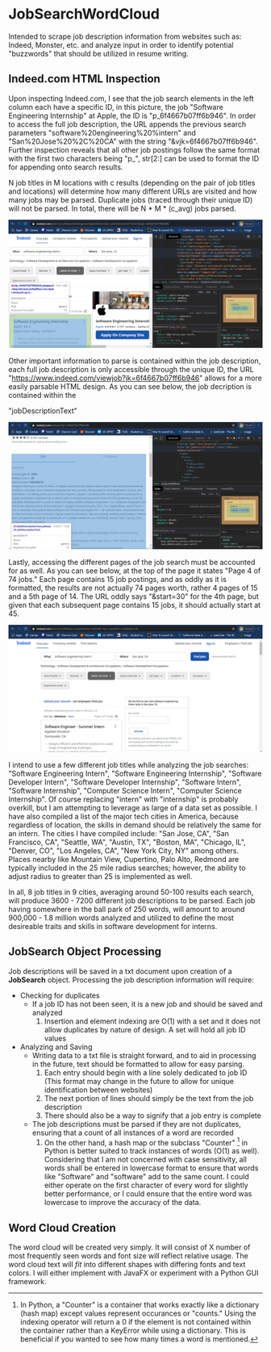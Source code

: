 # JobSearchWordCloud
  Intended to scrape job description information from websites such as: Indeed, Monster, etc. and analyze input in order to identify potential "buzzwords" that should be utilized in resume writing.

 ## Indeed.com HTML Inspection
  Upon inspecting Indeed.com, I see that the job search elements in the left column each have a specific ID, in this picture, the job "Software Engineering Internship" at Apple, the ID is "p_6f4667b07ff6b946". In order to access the full job description, the URL appends the previous search parameters "software%20engineering%20%intern" and "San%20Jose%20%2C%20CA" with the string "&vjk=6f4667b07ff6b946". Further inspection reveals that all other job postings follow the same format with the first two characters being "p_", str[2:] can be used to format the ID for appending onto search results.

  N job titles in M locations with c results (depending on the pair of job titles and locations) will determine how many different URLs are visited and how many jobs may be parsed. Duplicate jobs (traced through their unique ID) will not be parsed. In total, there will be N * M * (c_avg) jobs parsed.

![Alt Text](/jobsearch/IndeedJSHTML2.png?raw=true)

  Other important information to parse is contained within the job description, each full job description is only accessible through the unique ID, the URL "https://www.indeed.com/viewjob?jk=6f4667b07ff6b946" allows for a more easily parsable HTML design. As you can see below, the job decription is contained within the <div> "jobDescriptionText"

![Alt Text](/jobsearch/IndeedJSHTML3.png?raw=true)

  Lastly, accessing the different pages of the job search must be accounted for as well. As you can see below, at the top of the page it states "Page 4 of 74 jobs." Each page contains 15 job postings, and as oddly as it is formatted, the results are not actually 74 pages worth, rather 4 pages of 15 and a 5th page of 14. The URL oddly says "&start=30" for the 4th page, but given that each subsequent page contains 15 jobs, it should actually start at 45.

![Alt Text](/jobsearch/IndeedJSHTML1.png?raw=true)

  I intend to use a few different job titles while analyzing the job searches: "Software Engineering Intern", "Software Engineering Internship", "Software Developer Intern", "Software Developer Internship", "Software Intern", "Software Internship", "Computer Science Intern", "Computer Science Internship". Of course replacing "intern" with "internship" is probably overkill, but I am attempting to leverage as large of a data set as possible. I have also compiled a list of the major tech cities in America, because regardless of location, the skills in demand should be relatively the same for an intern. The cities I have compiled include: "San Jose, CA", "San Francisco, CA", "Seattle, WA", "Austin, TX", "Boston, MA", "Chicago, IL", "Denver, CO", "Los Angeles, CA", "New York City, NY" among others. Places nearby like Mountain View, Cupertino, Palo Alto, Redmond are typically included in the 25 mile radius searches; however, the ability to adjust radius to greater than 25 is implemented as well.

  In all, 8 job titles in 9 cities, averaging around 50-100 results each search, will produce 3600 - 7200 different job descriptions to be parsed. Each job having somewhere in the ball park of 250 words, will amount to around 900,000 - 1.8 million words analyzed and utilized to define the most desireable traits and skills in software development for interns.

## JobSearch Object Processing
  Job descriptions will be saved in a txt document upon creation of a **JobSearch** object. Processing the job description information will require:
  - Checking for duplicates
      - If a job ID has not been seen, it is a new job and should be saved and analyzed
          1. Insertion and element indexing are O(1) with a set and it does not allow duplicates by nature of design. A set will hold all job ID values
  - Analyzing and Saving
      - Writing data to a txt file is straight forward, and to aid in processing in the future, text should be formatted to allow for easy parsing.
          1. Each entry should begin with a line solely dedicated to job ID (This format may change in the future to allow for unique identification between websites)
          2. The next portion of lines should simply be the text from the job description
          3. There should also be a way to signify that a job entry is complete
      - The job descriptions must be parsed if they are not duplicates, ensuring that a count of all instances of a word are recorded
          1. On the other hand, a hash map or the subclass "Counter" [^1] in Python is better suited to track instances of words (O(1) as well). Considering that I am not concerned with case sensitivity, all words shall be entered in lowercase format to ensure that words like "Software" and "software" add to the same count. I could either operate on the first character of every word for slightly better performance, or I could ensure that the entire word was lowercase to improve the accuracy of the data.

## Word Cloud Creation
  The word cloud will be created very simply. It will consist of X number of most frequently seen words and font size will reflect relative usage. The word cloud text will *fit* into different shapes with differing fonts and text colors. I will either implement with JavaFX or experiment with a Python GUI framework.
  
  [^1]: In Python, a "Counter" is a container that works exactly like a dictionary (hash map) except values represent occurances or "counts." Using the indexing operator will return a 0 if the element is not contained within the container rather than a KeyError while using a dictionary. This is beneficial if you wanted to see how many times a word is mentioned.

